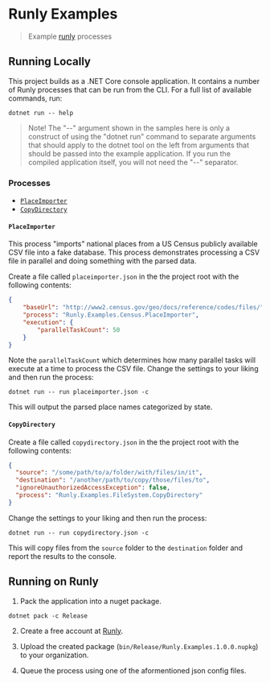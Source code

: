 # Runly Examples

> Example [runly](https://www.runly.io/) processes

## Running Locally

This project builds as a .NET Core console application. It contains a number of Runly processes that can be run from the CLI. For a full list of available commands, run:

```
dotnet run -- help
```

> Note! The "--" argument shown in the samples here is only a construct of using the "dotnet run" command to separate arguments that should apply to the dotnet tool on the left from arguments that should be passed into the example application. If you run the compiled application itself, you will not need the "--" separator.

### Processes

* [`PlaceImporter`](#placeimporter)
* [`CopyDirectory`](#copydirectory)

#### `PlaceImporter`

This process "imports" national places from a US Census publicly available CSV file into a fake database. This process demonstrates processing a CSV file in parallel and doing something with the parsed data.

Create a file called `placeimporter.json` in the the project root with the following contents:

```json
{
	"baseUrl": "http://www2.census.gov/geo/docs/reference/codes/files/",
	"process": "Runly.Examples.Census.PlaceImporter",
	"execution": {
		"parallelTaskCount": 50
	}
}
```

Note the `parallelTaskCount` which determines how many parallel tasks will execute at a time to process the CSV file. Change the settings to your liking and then run the process:

```
dotnet run -- run placeimporter.json -c
```

This will output the parsed place names categorized by state.

#### `CopyDirectory`

Create a file called `copydirectory.json` in the the project root with the following contents:

```json
{
  "source": "/some/path/to/a/folder/with/files/in/it",
  "destination": "/another/path/to/copy/those/files/to",
  "ignoreUnauthorizedAccessException": false,
  "process": "Runly.Examples.FileSystem.CopyDirectory"
}
```

Change the settings to your liking and then run the process:

```
dotnet run -- run copydirectory.json -c
```

This will copy files from the `source` folder to the `destination` folder and report the results to the console.

## Running on Runly

1. Pack the application into a nuget package.

```
dotnet pack -c Release
```

2. Create a free account at [Runly](https://www.runly.io/).

3. Upload the created package (`bin/Release/Runly.Examples.1.0.0.nupkg`) to your organization.

4. Queue the process using one of the aformentioned json config files.
